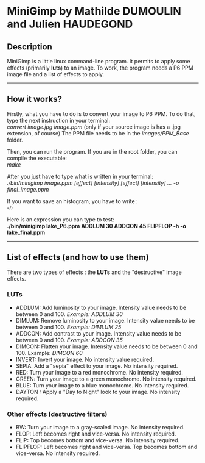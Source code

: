 # MiniGimp by Mathilde DUMOULIN and Julien HAUDEGOND

## Description

MiniGimp is a little linux command-line program. It permits to apply some effects (primarily **luts**) to an image.
To work, the program needs a P6 PPM image file and a list of effects to apply.

-----------------

## How it works?

Firstly, what you have to do is to convert your image to P6 PPM. To do that, type the next instruction in your terminal: <br/>
*convert image.jpg image.ppm* (only if your source image is has a .jpg extension, of course)
The PPM file needs to be in the *images/PPM_Base* folder.

Then, you can run the program. If you are in the root folder, you can compile the executable: <br/>
*make*

After you just have to type what is written in your terminal: <br/>
*./bin/minigimp image.ppm [effect] [intensity] [effect] [intensity] ... -o final_image.ppm*

If you want to save an histogram, you have to write : <br />
*-h*

Here is an expression you can type to test: <br/>
**./bin/minigimp lake_P6.ppm ADDLUM 30 ADDCON 45 FLIPFLOP -h -o lake_final.ppm**

----------------

## List of effects (and how to use them)

There are two types of effects : the **LUTs** and the "destructive" image effects.

### LUTs

* ADDLUM: Add luminosity to your image. Intensity value needs to be between 0 and 100. *Example: ADDLUM 30*
* DIMLUM: Remove luminosity to your image. Intensity value needs to be between 0 and 100. *Example: DIMLUM 25*
* ADDCON: Add contrast to your image. Intensity value needs to be between 0 and 100. *Example: ADDCON 35*
* DIMCON: Flatten your image. Intensity value needs to be between 0 and 100. Example: *DIMCON 60*
* INVERT: Invert your image. No intensity value required.
* SEPIA: Add a "sepia" effect to your image. No intensity required.
* RED: Turn your image to a red monochrome. No intensity required.
* GREEN: Turn your image to a green monochrome. No intensity required.
* BLUE: Turn your image to a blue monochrome. No intensity required.
* DAYTON : Apply a "Day to Night" look to your image. No intensity required.

### Other effects (destructive filters)

* BW: Turn your image to a gray-scaled image. No intensity required.
* FLOP: Left becomes right and vice-versa. No intensity required.
* FLIP: Top becomes bottom and vice-versa. No intensity required.
* FLIPFLOP: Left becomes right and vice-versa. Top becomes bottom and vice-versa. No intensity required.